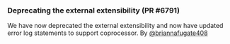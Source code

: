 ###  Deprecating the external extensibility (PR #6791)

 We have now deprecated the external extensibility and now have updated error log statements to support coprocessor. By [@briannafugate408](https://github.com/briannafugate408)